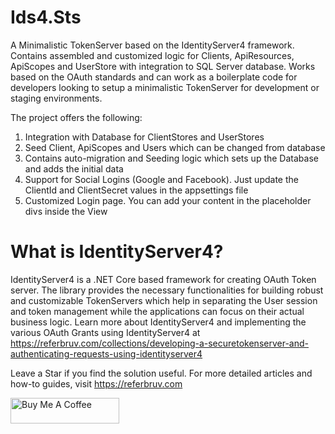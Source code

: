 # Ids4.Sts
A Minimalistic TokenServer based on the IdentityServer4 framework. Contains assembled and customized logic for Clients, ApiResources, ApiScopes and UserStore with integration to SQL Server database. Works based on the OAuth standards and can work as a boilerplate code for developers looking to setup a minimalistic TokenServer for development or staging environments.

The project offers the following:
1. Integration with Database for ClientStores and UserStores
2. Seed Client, ApiScopes and Users which can be changed from database
3. Contains auto-migration and Seeding logic which sets up the Database and adds the initial data
4. Support for Social Logins (Google and Facebook). Just update the ClientId and ClientSecret values in the appsettings file
5. Customized Login page. You can add your content in the placeholder divs inside the View

# What is IdentityServer4?

IdentityServer4 is a .NET Core based framework for creating OAuth Token server. 
The library provides the necessary functionalities for building robust and customizable TokenServers which help in separating the User session and token management while the applications can focus on their actual business logic.
Learn more about IdentityServer4 and implementing the various OAuth Grants using IdentityServer4 at https://referbruv.com/collections/developing-a-securetokenserver-and-authenticating-requests-using-identityserver4

Leave a Star if you find the solution useful. For more detailed articles and how-to guides, visit https://referbruv.com

<a href="https://www.buymeacoffee.com/roniemartinez" target="_blank"><img src="https://cdn.buymeacoffee.com/buttons/default-orange.png" alt="Buy Me A Coffee" height="41" width="174"></a>
